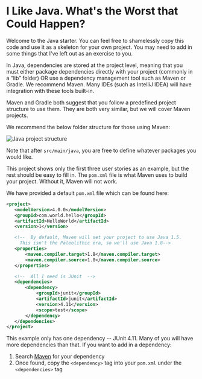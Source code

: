 # I Like Java.  What's the Worst that Could Happen?
Welcome to the Java starter.  You can feel free to shamelessly copy this code and use it as a skeleton for your own project.  You may need to add in some things that I've left out as an exercise to you.

In Java, dependencies are stored at the project level, meaning that you must either package dependencies directly with your project (commonly in a “lib” folder) OR use a dependency management tool such as Maven or Gradle.  We recommend Maven.  Many IDEs (such as IntelliJ IDEA) will have integration with these tools built-in.

Maven and Gradle both suggest that you follow a predefined project structure to use them.  They are both very similar, but we will cover Maven projects.

We recommend the below folder structure for those using Maven:

![Java project structure](https://github.com/mfreema1/ssw-555/tree/master/img/java/project.png)

Note that after `src/main/java`, you are free to define whatever packages you would like.

This project shows only the first three user stories as an example, but the rest should be easy to fill in.  The `pom.xml` file is what Maven uses to build your project.  Without it, Maven will not work.

We have provided a default `pom.xml` file which can be found here:

```xml
<project>
   <modelVersion>4.0.0</modelVersion>
   <groupId>com.world.hello</groupId>
   <artifactId>HelloWorld</artifactId>
   <version>1</version>

   <!--  By default, Maven will set your project to use Java 1.5.
     This isn't the Paleolithic era, so we'll use Java 1.8-->
   <properties>
       <maven.compiler.target>1.8</maven.compiler.target>
       <maven.compiler.source>1.8</maven.compiler.source>
   </properties>

   <!--  All I need is JUnit  -->
   <dependencies>
       <dependency>
           <groupId>junit</groupId>
           <artifactId>junit</artifactId>
           <version>4.11</version>
           <scope>test</scope>
       </dependency>
   </dependencies>
</project>
```

This example only has one dependency -- JUnit 4.11.  Many of you will have more dependencies than that.  If you want to add in a dependency:
1. Search [Maven](https://mvnrepository.com/) for your dependency
2. Once found, copy the `<dependency>` tag into your `pom.xml` under the `<dependencies>` tag